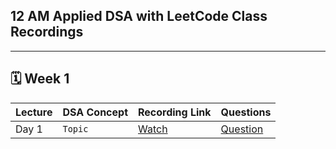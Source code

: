 ## 12 AM Applied DSA with LeetCode Class Recordings

---

## 🗓️ Week 1

| **Lecture** | **DSA Concept** | **Recording Link** | **Questions** |
|------------|------------------|---------------|---------------|
| Day 1 | `Topic` | [Watch]() | [Question]() |


